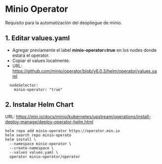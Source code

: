 # Minio Operator

Requisito para la automatización del despliegue de minio.

## 1. Editar values.yaml

- Agregar previamente el label **minio-operator=true** en los nodes donde estará el operator.
- Copiar el values localmente. 
- URL: https://github.com/minio/operator/blob/v6.0.3/helm/operator/values.yaml

```
  nodeSelector:
    minio-operator: "true"
```
## 2. Instalar Helm Chart

URL: https://min.io/docs/minio/kubernetes/upstream/operations/install-deploy-manage/deploy-operator-helm.html

```
helm repo add minio-operator https://operator.min.io
helm search repo minio-operato
helm install \
  --namespace minio-operator \
  --create-namespace \
  --values values.yaml \
  operator minio-operator/operator
```